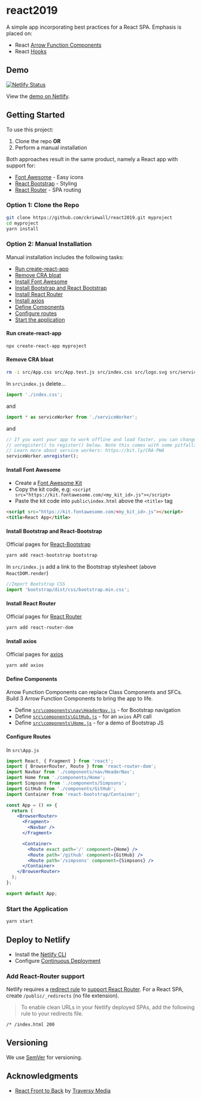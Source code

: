 # react2019

A simple app incorporating best practices for a React SPA. Emphasis is placed on:

- React [Arrow Function Components](https://www.robinwieruch.de/react-function-component#react-arrow-function-component)
- React [Hooks](https://reactjs.org/docs/hooks-intro.html)

## Demo

[![Netlify Status](https://api.netlify.com/api/v1/badges/343c414c-0ae3-4fa1-96d6-c60d0ffe8c05/deploy-status)](https://app.netlify.com/sites/react2019/deploys)

View the [demo on Netlify](https://react2019.netlify.com/).

## Getting Started

To use this project:

1. Clone the repo **OR**
2. Perform a manual installation

Both approaches result in the same product, namely a React app with support for:

- [Font Awesome](https://fontawesome.com) - Easy icons
- [React Bootstrap](https://react-bootstrap.github.io/) - Styling
- [React Router](https://reacttraining.com/react-router/) - SPA routing

### Option 1: Clone the Repo

```bash
git clone https://github.com/ckriewall/react2019.git myproject
cd myproject
yarn install
```

### Option 2: Manual Installation

Manual installation includes the following tasks:

- [Run create-react-app](#run-create-react-app)
- [Remove CRA bloat](#remove-cra-bloat)
- [Install Font Awesome](#install-font-awesome)
- [Install Bootstrap and React Bootstrap](#install-bootstrap-and-react-bootstrap)
- [Install React Router](#install-react-router)
- [Install axios](#install-axios)
- [Define Components](#define-components)
- [Configure routes](#configure-routes)
- [Start the application](#start-the-application)

#### Run create-react-app

```bash
npx create-react-app myproject
```

#### Remove CRA bloat

```bash
rm -i src/App.css src/App.test.js src/index.css src/logo.svg src/serviceworker.js
```

In `src\index.js` delete...

```javascript
import './index.css';
```

and

```javascript
import * as serviceWorker from './serviceWorker';
```

and

```javascript
// If you want your app to work offline and load faster, you can change
// unregister() to register() below. Note this comes with some pitfalls.
// Learn more about service workers: https://bit.ly/CRA-PWA
serviceWorker.unregister();
```

#### Install Font Awesome

- Create a [Font Awesome Kit](https://fontawesome.com/start)
- Copy the kit code, e.g:
  `<script src="https://kit.fontawesome.com/<my_kit_id>.js"></script>`
- Paste the kit code into `public\index.html` above the `<title>` tag

```html
<script src="https://kit.fontawesome.com/<my_kit_id>.js"></script>
<title>React App</title>
```

#### Install Bootstrap and React-Bootstrap

Official pages for [React-Bootstrap](https://react-bootstrap.github.io/)

```bash
yarn add react-bootstrap bootstrap
```

In `src/index.js` add a link to the Bootstrap stylesheet (above `ReactDOM.render`)

```javascript
//Import Bootstrap CSS
import 'bootstrap/dist/css/bootstrap.min.css';
```

#### Install React Router

Official pages for [React Router](https://reacttraining.com/react-router/web/guides/quick-start)

```bash
yarn add react-router-dom
```

#### Install axios

Official pages for [axios](https://github.com/axios/axios)

```bash
yarn add axios
```

#### Define Components

Arrow Function Components can replace Class Components and SFCs. Build 3 Arrow Function Components to bring the app to life.

- Define [`src\components\nav\HeaderNav.js`](https://github.com/ckriewall/react2019/blob/master/src/components/nav/HeaderNav.js) - for Bootstrap navigation
- Define [`src\components\GitHub.js`](https://github.com/ckriewall/react2019/blob/master/src/components/GitHub.js) - for an `axios` API call
- Define [`src\components\Home.js`](https://github.com/ckriewall/react2019/blob/master/src/components/Home.js) - for a demo of Bootstrap JS

#### Configure Routes

In `src\App.js`

```jsx
import React, { Fragment } from 'react';
import { BrowserRouter, Route } from 'react-router-dom';
import Navbar from './components/nav/HeaderNav';
import Home from './components/Home';
import Simpsons from './components/Simpsons';
import GitHub from './components/GitHub';
import Container from 'react-bootstrap/Container';

const App = () => {
  return (
    <BrowserRouter>
      <Fragment>
        <Navbar />
      </Fragment>

      <Container>
        <Route exact path='/' component={Home} />
        <Route path='/github' component={GitHub} />
        <Route path='/simpsons' component={Simpsons} />
      </Container>
    </BrowserRouter>
  );
};

export default App;
```

### Start the Application

```bash
yarn start
```

## Deploy to Netlify

- Install the [Netlify CLI](https://www.netlify.com/docs/cli/)
- Configure [Continuous Deployment](https://www.netlify.com/docs/continuous-deployment/)

### Add React-Router support

Netlify requires a [redirect rule](https://www.netlify.com/docs/redirects/) to [support React Router](https://www.netlify.com/blog/2019/01/16/redirect-rules-for-all-how-to-configure-redirects-for-your-static-site/). For a React SPA, create `/public/_redirects` (no file extension).

> To enable clean URLs in your Netlify deployed SPAs, add the following rule to your redirects file.

`/* /index.html 200`

## Versioning

We use [SemVer](http://semver.org/) for versioning.

## Acknowledgments

- [React Front to Back](https://www.udemy.com/modern-react-front-to-back/) by [Traversy Media](https://www.traversymedia.com/)

